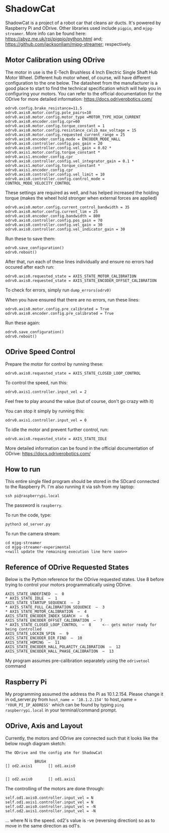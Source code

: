 # ShadowCat

ShadowCat is a project of a robot car that cleans air ducts. It's powered by Raspberry Pi and ODrive. Other libraries used include ```pigpio```, and ```mjpg-streamer```. More info can be found here: 
https://abyz.me.uk/rpi/pigpio/python.html and; 
https://github.com/jacksonliam/mjpg-streamer;
respectively.

## Motor Calibration using ODrive
The motor in use is the E-Tech Brushless 4 Inch Electric Single Shaft Hub Motor Wheel. Different hub motor wheel, of course, will have different configuration to the one below. The datasheet from the manufacturer is a good place to start to find the technical specification which will help you in configuring your motors. You can refer to the official documentation for the ODrive for more detailed information: https://docs.odriverobotics.com/

```
odrv0.config.brake_resistance=11.5
odrv0.axis0.motor.config.pole_pairs=10
odrv0.axis0.motor.config.motor_type =MOTOR_TYPE_HIGH_CURRENT
odrv0.axis0.encoder.config.cpr=60
odrv0.axis0.motor.config.torque_constant = 1
odrv0.axis0.motor.config.resistance_calib_max_voltage = 15
odrv0.axis0.motor.config.requested_current_range = 25
odrv0.axis0.encoder.config.mode = ENCODER_MODE_HALL
odrv0.axis0.controller.config.pos_gain = 20
odrv0.axis0.controller.config.vel_gain = 0.02 * odrv0.axis1.motor.config.torque_constant * odrv0.axis1.encoder.config.cpr
odrv0.axis0.controller.config.vel_integrator_gain = 0.1 * odrv0.axis1.motor.config.torque_constant * odrv0.axis1.encoder.config.cpr
odrv0.axis0.controller.config.vel_limit = 10
odrv0.axis0.controller.config.control_mode = CONTROL_MODE_VELOCITY_CONTROL
```

These settings are required as well, and has helped increased the holding torque (makes the wheel hold stronger when external forces are applied)
```
odrv0.axis0.motor.config.current_control_bandwidth = 35
odrv0.axis0.motor.config.current_lim = 25
odrv0.axis0.encoder.config.bandwidth = 800
odrv0.axis0.controller.config.pos_gain = 70
odrv0.axis0.controller.config.vel_gain = 30
odrv0.axis0.controller.config.vel_indicator_gain = 30
```

Run these to save them:
```
odrv0.save_configuration()
odrv0.reboot()
```

After that, run each of these lines individually and ensure no errors had occured after each run:
```
odrv0.axis0.requested_state = AXIS_STATE_MOTOR_CALIBRATION
odrv0.axis0.requested_state = AXIS_STATE_ENCODER_OFFSET_CALIBRATION
```

To check for errors, simply run ```dump_errors(odrv0)```

When you have ensured that there are no errors, run these lines:
```
odrv0.axis0.motor.config.pre_calibrated = True
odrv0.axis0.encoder.config.pre_calibrated = True
```

Run these again:
```
odrv0.save_configuration()
odrv0.reboot()
```

## ODrive Speed Control
Prepare the motor for control by running these:
```
odrv0.axis0.requested_state = AXIS_STATE_CLOSED_LOOP_CONTROL
```

To control the speed, run this:
```
odrv0.axis1.controller.input_vel = 2 
```
Feel free to play around the value (but of course, don't go crazy with it)

You can stop it simply by running this:
```
odrv0.axis1.controller.input_vel = 0
```

To idle the motor and prevent further control, run:
```
odrv0.axis0.requested_state = AXIS_STATE_IDLE
```

More detailed information can be found in the official documentation of ODrive: https://docs.odriverobotics.com/
## How to run
This entire single filed program should be stored in the SDcard connected to the Raspberry Pi. I'm also running it via ssh from my laptop:

```
ssh pi@raspberrypi.local
```
The password is ```raspberry```.

To run the code, type:
```
python3 od_server.py
```

To run the camera stream:
```
cd mjpg-streamer
cd mjpg-streamer-experimental
<<will update the remaining execution line here soon>>
```

## Reference of ODrive Requested States
Below is the Python reference for the ODrive requested states. Use 8 before trying to control your motors programmatically using ODrive.
```
AXIS_STATE_UNDEFINED  —  0
* AXIS_STATE_IDLE  —  1
AXIS_STATE_STARTUP_SEQUENCE  —  2
* AXIS_STATE_FULL_CALIBRATION_SEQUENCE  —  3 
* AXIS_STATE_MOTOR_CALIBRATION  —  4 
AXIS_STATE_ENCODER_INDEX_SEARCH  —  6
AXIS_STATE_ENCODER_OFFSET_CALIBRATION  —  7
* AXIS_STATE_CLOSED_LOOP_CONTROL  —  8     <-- gets motor ready for being controlled
AXIS_STATE_LOCKIN_SPIN  —  9
AXIS_STATE_ENCODER_DIR_FIND  —  10
AXIS_STATE_HOMING  —  11
AXIS_STATE_ENCODER_HALL_POLARITY_CALIBRATION  —  12
AXIS_STATE_ENCODER_HALL_PHASE_CALIBRATION  —  13
```

My program assumes pre-calibration separately using the ```odrivetool``` command

## Raspberry Pi 
My programming assumed the address the Pi as 10.1.2.154. Please change it in od_server.py from ```host_name = '10.1.2.154'``` to host_name = ```'YOUR_PI_IP_ADDRESS'``` which can be found by typing ```ping raspberrypi.local``` in your terminal/command prompt.

## ODrive, Axis and Layout
Currently, the motors and ODrive are connected such that it looks like the below rough diagram sketch:
```
The ODrive and the config atm for ShadowCat

             BRUSH
[] od2.axis1       [] od1.axis0


[] od2.axis0       [] od1.axis1
```

The controlling of the motors are done through:
```
self.od1.axis0.controller.input_vel = N
self.od1.axis1.controller.input_vel = N
self.od2.axis0.controller.input_vel = -N
self.od2.axis1.controller.input_vel = -N
```
... where N is the speed. od2's value is -ve (reversing direction) so as to move in the same direction as od1's. 
